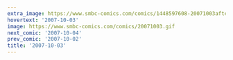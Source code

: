 ```yaml
---
extra_image: https://www.smbc-comics.com/comics/1448597608-20071003after.png
hovertext: '2007-10-03'
image: https://www.smbc-comics.com/comics/20071003.gif
next_comic: '2007-10-04'
prev_comic: '2007-10-02'
title: '2007-10-03'
---
```


